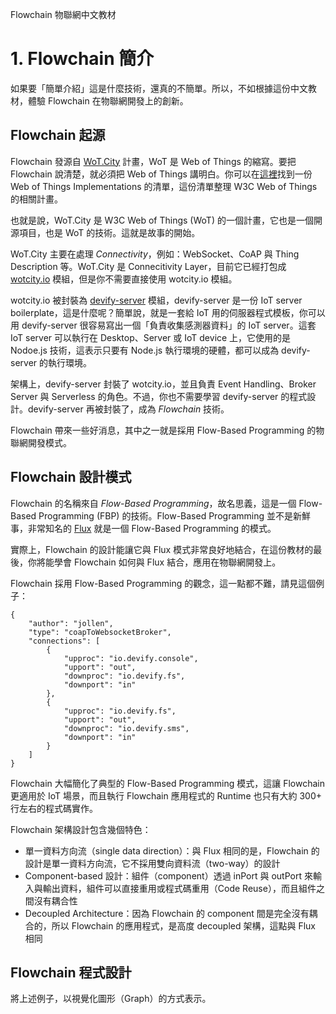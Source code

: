 Flowchain 物聯網中文教材

# 1. Flowchain 簡介

如果要「簡單介紹」這是什麼技術，還真的不簡單。所以，不如根據這份中文教材，體驗 Flowchain 在物聯網開發上的創新。

## Flowchain 起源

Flowchain 發源自 [WoT.City](https://wotcity.com) 計畫，WoT 是 Web of Things 的縮寫。要把 Flowchain 說清楚，就必須把 Web of Things 講明白。你可以在[這裡](https://www.w3.org/WoT/IG/wiki/Implementations)找到一份 Web of Things Implementations 的清單，這份清單整理 W3C Web of Things 的相關計畫。

也就是說，WoT.City 是 W3C Web of Things (WoT) 的一個計畫，它也是一個開源項目，也是 WoT 的技術。這就是故事的開始。

WoT.City 主要在處理 *Connectivity*，例如：WebSocket、CoAP 與 Thing Description 等。WoT.City 是 Connecitivity Layer，目前它已經打包成  [wotcity.io](https://www.npmjs.com/package/wotcity.io) 模組，但是你不需要直接使用 wotcity.io 模組。

wotcity.io 被封裝為 [devify-server](https://github.com/DevifyPlatform/devify-server) 模組，devify-server 是一份 IoT server boilerplate，這是什麼呢？簡單說，就是一套給 IoT 用的伺服器程式模板，你可以用 devify-server 很容易寫出一個「負責收集感測器資料」的 IoT server。這套 IoT server 可以執行在 Desktop、Server 或 IoT device 上，它使用的是 Nodoe.js 技術，這表示只要有 Node.js 執行環境的硬體，都可以成為 devify-server 的執行環境。

架構上，devify-server 封裝了 wotcity.io，並且負責 Event Handling、Broker Server 與 Serverless 的角色。不過，你也不需要學習 devify-server 的程式設計。devify-server 再被封裝了，成為 *Flowchain* 技術。

Flowchain 帶來一些好消息，其中之一就是採用 Flow-Based Programming 的物聯網開發模式。

## Flowchain 設計模式

Flowchain 的名稱來自 _Flow-Based Programming_，故名思義，這是一個 Flow-Based Programming (FBP) 的技術。Flow-Based Programming 並不是新鮮事，非常知名的 [Flux](https://facebook.github.io/flux/docs/overview.html) 就是一個 Flow-Based Programming 的模式。

實際上，Flowchain 的設計能讓它與 Flux 模式非常良好地結合，在這份教材的最後，你將能學會 Flowchain 如何與 Flux 結合，應用在物聯網開發上。

Flowchain 採用 Flow-Based Programming 的觀念，這一點都不難，請見這個例子：

```
{
	"author": "jollen",
	"type": "coapToWebsocketBroker",
	"connections": [
		{
			"upproc": "io.devify.console",
		 	"upport": "out",
		 	"downproc": "io.devify.fs",
		 	"downport": "in"
		},
		{
			"upproc": "io.devify.fs",
		 	"upport": "out",
		 	"downproc": "io.devify.sms",
		 	"downport": "in"
		}
	]
}
```

Flowchain 大幅簡化了典型的 Flow-Based Programming 模式，這讓 Flowchain 更適用於 IoT 場景，而且執行 Flowchain 應用程式的 Runtime 也只有大約 300+ 行左右的程式碼實作。

Flowchain 架構設計包含幾個特色：

* 單一資料方向流（single data direction）：與 Flux 相同的是，Flowchain 的設計是單一資料方向流，它不採用雙向資料流（two-way）的設計
* Component-based 設計：組件（component）透過 inPort 與 outPort 來輸入與輸出資料，組件可以直接重用或程式碼重用（Code Reuse），而且組件之間沒有耦合性
* Decoupled Architecture：因為 Flowchain 的 component 間是完全沒有耦合的，所以 Flowchain 的應用程式，是高度 decoupled 架構，這點與 Flux 相同

## Flowchain 程式設計

將上述例子，以視覺化圖形（Graph）的方式表示。

